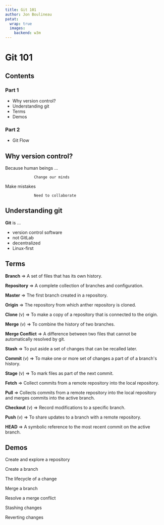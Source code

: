 ```yaml
---
title: Git 101
author: Jon Boulineau
patat:
  wrap: true
  images:
    backend: w3m
---
```


# Git 101

## Contents

### Part 1

- Why version control?
- Understanding git
- Terms
- Demos

### Part 2

- Git Flow

## Why version control?

Because human beings ...

                 Change our minds

Make mistakes

                 Need to collaborate

## Understanding git

**Git** is ...

- version control software
- not GitLab
- decentralized
- Linux-first

## Terms

**Branch** => A set of files that has its own history.

**Repository** => A complete collection of branches and configuration.

**Master** => The first branch created in a repository.

**Origin** => The repository from which anther repository is cloned.

**Clone** (v) => To make a copy of a repository that is connected to the origin.

**Merge** (v) => To combine the history of two branches.

**Merge Conflict** => A difference between two files that cannot be automatically resolved by git.

**Stash** => To put aside a set of changes that can be recalled later.

**Commit** (v) => To make one or more set of changes a part of of a branch's history.

**Stage** (v) => To mark files as part of the next commit.

**Fetch** => Collect commits from a remote repository into the local repository.

**Pull** => Collects commits from a remote repository into the local repository and merges commits into the active branch.

**Checkout** (v) => Record modifications to a specific branch.

**Push** (v) => To share updates to a branch with a remote repository.

**HEAD** => A symbolic reference to the most recent commit on the active branch.

## Demos

Create and explore a repository

Create a branch

The lifecycle of a change

Merge a branch

Resolve a merge conflict

Stashing changes

Reverting changes
